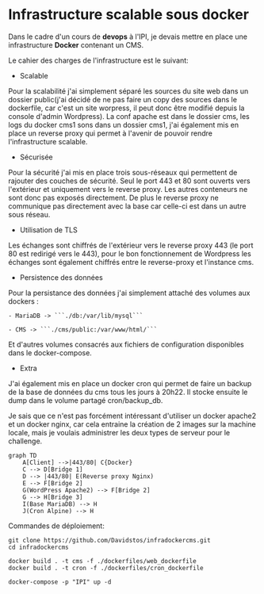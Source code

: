 # Infrastructure scalable sous docker

Dans le cadre d'un cours de **devops** à l'IPI, je devais mettre en place une infrastructure **Docker** contenant un CMS.

Le cahier des charges de l'infrastructure est le suivant:

- Scalable

Pour la scalabilité j'ai simplement séparé les sources du site web dans un dossier public(j'ai décidé de ne pas faire un copy des sources dans le dockerfile, car c'est un site worpress, il peut donc être modifié depuis la console d'admin Wordpress). La conf apache est dans le dossier cms, les logs du docker cms1 sons dans un dossier cms1, j'ai également mis en place un reverse proxy qui permet à l'avenir de pouvoir rendre l'infrastructure scalable.

- Sécurisée

Pour la sécurité j'ai mis en place trois sous-réseaux qui permettent de rajouter des couches de sécurité. Seul le port 443 et 80 sont ouverts vers l'extérieur et uniquement vers le reverse proxy. Les autres conteneurs ne sont donc pas exposés directement. De plus le reverse proxy ne communique pas directement avec la base car celle-ci est dans un autre sous réseau.

- Utilisation de TLS

Les échanges sont chiffrés de l'extérieur vers le reverse proxy 443 (le port 80 est redirigé vers le 443), pour le bon fonctionnement de Wordpress les échanges sont également chiffrés entre le reverse-proxy et l'instance cms.

- Persistence des données

Pour la persistance des données j'ai simplement attaché des volumes aux dockers :

    - MariaDB -> ```./db:/var/lib/mysql```
    
    - CMS -> ```./cms/public:/var/www/html/```

Et d'autres volumes consacrés aux fichiers de configuration disponibles dans le docker-compose.

- Extra

J'ai également mis en place un docker cron qui permet de faire un backup de la base de données du cms tous les jours à 20h22.
Il stocke ensuite le dump dans le volume partagé cron/backup_db.

Je sais que ce n'est pas forcément intéressant d'utiliser un docker apache2 et un docker nginx, car cela entraine la création de 2 images sur la machine locale, mais je voulais administrer les deux types de serveur pour le challenge.

```mermaid
graph TD
    A[Client] -->|443/80| C{Docker}
    C --> D[Bridge 1]
    D --> |443/80| E(Reverse proxy Nginx)
    E --> F[Bridge 2]
    G(WordPress Apache2) --> F[Bridge 2] 
    G --> H[Bridge 3]
    I(Base MariaDB) --> H
    J(Cron Alpine) --> H
```

Commandes de déploiement:

```
git clone https://github.com/Davidstos/infradockercms.git
cd infradockercms

docker build . -t cms -f ./dockerfiles/web_dockerfile
docker build . -t cron -f ./dockerfiles/cron_dockerfile

docker-compose -p "IPI" up -d
```

